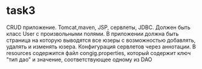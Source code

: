 # task3
CRUD приложение. Tomcat,maven, JSP, сервлеты, JDBC. Должен быть класс User с произвольными полями. 
В приложении должна быть страница на которую выводятся все юзеры с возможностью добавлять, удалять и изменять юзера. 
Конфигурация сервлетов через аннотации.
В resources содержится файл congig.properties, который содержит ключ "тип дао" и значение, соответствующее одному из DAO
